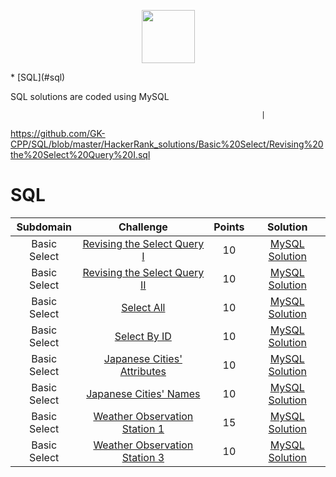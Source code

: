<p align="center">
    <a href="https://www.hackerrank.com/Gulam_Kibria">
        <img height=85 src="https://www.hackerrank.com/dashboard">
    </a>
    <br>
</p>
* [SQL](#sql)

SQL solutions are coded using MySQL

                                                            |

https://github.com/GK-CPP/SQL/blob/master/HackerRank_solutions/Basic%20Select/Revising%20the%20Select%20Query%20I.sql

# SQL

|  Subdomain   |                                              Challenge                                               | Points |                                                                 Solution                                                                 |
| :----------: | :--------------------------------------------------------------------------------------------------: | :----: | :--------------------------------------------------------------------------------------------------------------------------------------: |
| Basic Select |    [Revising the Select Query I](https://www.hackerrank.com/challenges/revising-the-select-query)    |   10   | [MySQL Solution](https://github.com/GK-CPP/SQL/blob/master/HackerRank_solutions/Basic%20Select/Revising%20the%20Select%20Query%20I.sql)  |
| Basic Select |  [Revising the Select Query II](https://www.hackerrank.com/challenges/revising-the-select-query-2)   |   10   | [MySQL Solution](https://github.com/GK-CPP/SQL/blob/master/HackerRank_solutions/Basic%20Select/Revising%20the%20Select%20Query%20II.sql) |
| Basic Select |                  [Select All](https://www.hackerrank.com/challenges/select-all-sql)                  |   10   |             [MySQL Solution](https://github.com/GK-CPP/SQL/blob/master/HackerRank_solutions/Basic%20Select/Select%20All.sql)             |
| Basic Select |                  [Select By ID](https://www.hackerrank.com/challenges/select-by-id)                  |   10   |           [MySQL Solution](https://github.com/GK-CPP/SQL/blob/master/HackerRank_solutions/Basic%20Select/Select%20By%20ID.sql)           |
| Basic Select |   [Japanese Cities' Attributes](https://www.hackerrank.com/challenges/japanese-cities-attributes)    |   10   |  [MySQL Solution](https://github.com/GK-CPP/SQL/blob/master/HackerRank_solutions/Basic%20Select/Japanese%20Cities%27%20Attributes.sql)   |
| Basic Select |         [Japanese Cities' Names](https://www.hackerrank.com/challenges/japanese-cities-name)         |   10   |     [MySQL Solution](https://github.com/GK-CPP/SQL/blob/master/HackerRank_solutions/Basic%20Select/Japanese%20Cities%27%20Names.sql)     |
| Basic Select | [Weather Observation Station 1](https://www.hackerrank.com/challenges/weather-observation-station-1) |   15   | [MySQL Solution](https://github.com/GK-CPP/SQL/blob/master/HackerRank_solutions/Basic%20Select/Weather%20Observation%20Station%201.sql)  |
| Basic Select | [Weather Observation Station 3](https://www.hackerrank.com/challenges/weather-observation-station-3) |   10   | [MySQL Solution](https://github.com/GK-CPP/SQL/blob/master/HackerRank_solutions/Basic%20Select/Weather%20Observation%20Station%203.sql)  |
